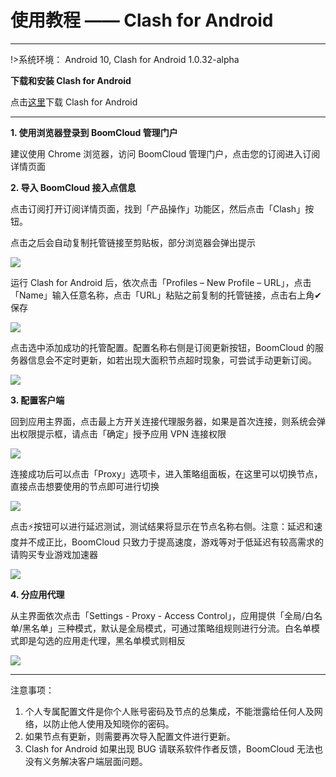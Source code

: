 # 使用教程 —— Clash for Android

- - -

!>系统环境： Android 10, Clash for Android 1.0.32-alpha

**下载和安装 Clash for Android**

点击[这里](https://cdn.t9c.co/download/clash2.0.18.apk)下载 Clash for Android

---

**1. 使用浏览器登录到 BoomCloud 管理门户**

建议使用 Chrome 浏览器，访问 BoomCloud 管理门户，点击您的订阅进入订阅详情页面

**2. 导入 BoomCloud 接入点信息**

点击订阅打开订阅详情页面，找到「产品操作」功能区，然后点击「Clash」按钮。

点击之后会自动复制托管链接至剪贴板，部分浏览器会弹出提示

![](../img/Clash-for-Android/01.png)

运行 Clash for Android 后，依次点击「Profiles – New Profile – URL」，点击「Name」输入任意名称，点击「URL」粘贴之前复制的托管链接，点击右上角✔保存

![](../img/Clash-for-Android/02.png)

点击选中添加成功的托管配置。配置名称右侧是订阅更新按钮，BoomCloud 的服务器信息会不定时更新，如若出现大面积节点超时现象，可尝试手动更新订阅。

![](../img/Clash-for-Android/03.png)

**3. 配置客户端**

回到应用主界面，点击最上方开关连接代理服务器，如果是首次连接，则系统会弹出权限提示框，请点击「确定」授予应用 VPN 连接权限

![](../img/Clash-for-Android/04.png)

连接成功后可以点击「Proxy」选项卡，进入策略组面板，在这里可以切换节点，直接点击想要使用的节点即可进行切换

![](../img/Clash-for-Android/05.png)

点击⚡按钮可以进行延迟测试，测试结果将显示在节点名称右侧。注意：延迟和速度并不成正比，BoomCloud 只致力于提高速度，游戏等对于低延迟有较高需求的请购买专业游戏加速器

![](../img/Clash-for-Android/06.png)

**4. 分应用代理**

从主界面依次点击「Settings - Proxy - Access Control」，应用提供「全局/白名单/黑名单」三种模式，默认是全局模式，可通过策略组规则进行分流。白名单模式即是勾选的应用走代理，黑名单模式则相反

![](../img/Clash-for-Android/07.png)

- - -
注意事项：  
1. 个人专属配置文件是你个人账号密码及节点的总集成，不能泄露给任何人及网络，以防止他人使用及知晓你的密码。  
2. 如果节点有更新，则需要再次导入配置文件进行更新。  
3. Clash for Android 如果出现 BUG 请联系软件作者反馈，BoomCloud 无法也没有义务解决客户端层面问题。
